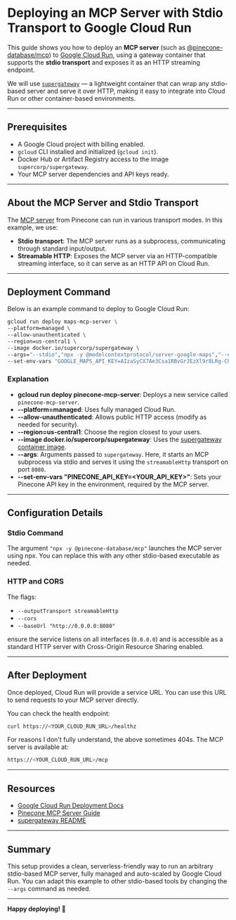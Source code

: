 # Deploying an MCP Server with Stdio Transport to Google Cloud Run

This guide shows you how to deploy an **MCP server** (such as [@pinecone-database/mcp](https://docs.pinecone.io/guides/operations/mcp-server)) to [Google Cloud Run](https://cloud.google.com/run/docs/deploying), using a gateway container that supports the **stdio transport** and exposes it as an HTTP streaming endpoint.

We will use [`supergateway`](https://github.com/supercorp-ai/supergateway?tab=readme-ov-file) — a lightweight container that can wrap any stdio-based server and serve it over HTTP, making it easy to integrate into Cloud Run or other container-based environments.

---

## Prerequisites

- A Google Cloud project with billing enabled.
- `gcloud` CLI installed and initialized (`gcloud init`).
- Docker Hub or Artifact Registry access to the image `supercorp/supergateway`.
- Your MCP server dependencies and API keys ready.

---

## About the MCP Server and Stdio Transport

The [MCP server](https://docs.pinecone.io/guides/operations/mcp-server) from Pinecone can run in various transport modes. In this example, we use:

- **Stdio transport**: The MCP server runs as a subprocess, communicating through standard input/output.
- **Streamable HTTP**: Exposes the MCP server via an HTTP-compatible streaming interface, so it can serve as an HTTP API on Cloud Run.

---

## Deployment Command

Below is an example command to deploy to Google Cloud Run:

```bash
gcloud run deploy maps-mcp-server \
--platform=managed \
--allow-unauthenticated \
--region=us-central1 \
--image docker.io/supercorp/supergateway \
--args="--stdio","npx -y @modelcontextprotocol/server-google-maps","--outputTransport","streamableHttp","--port","8080","--cors","--baseUrl","http://0.0.0.0:8080","--healthEndpoint","/healthz" \
--set-env-vars "GOOGLE_MAPS_API_KEY=AIzaSyCX7Ae3Csa1RBvGrJEzXl9r8LRg-CksuUY"
```

### Explanation

- **gcloud run deploy pinecone-mcp-server**: Deploys a new service called `pinecone-mcp-server`.
- **--platform=managed**: Uses fully managed Cloud Run.
- **--allow-unauthenticated**: Allows public HTTP access (modify as needed for security).
- **--region=us-central1**: Choose the region closest to your users.
- **--image docker.io/supercorp/supergateway**: Uses the [supergateway container image](https://github.com/supercorp-ai/supergateway).
- **--args**: Arguments passed to `supergateway`. Here, it starts an MCP subprocess via stdio and serves it using the `streamableHttp` transport on port `8080`.
- **--set-env-vars "PINECONE_API_KEY=<YOUR_API_KEY>"**: Sets your Pinecone API key in the environment, required by the MCP server.

---

## Configuration Details

### Stdio Command

The argument `"npx -y @pinecone-database/mcp"` launches the MCP server using npx. You can replace this with any other stdio-based executable as needed.

### HTTP and CORS

The flags:

- `--outputTransport streamableHttp`
- `--cors`
- `--baseUrl "http://0.0.0.0:8080"`

ensure the service listens on all interfaces (`0.0.0.0`) and is accessible as a standard HTTP server with Cross-Origin Resource Sharing enabled.

---

## After Deployment

Once deployed, Cloud Run will provide a service URL. You can use this URL to send requests to your MCP server directly.

You can check the health endpoint:

```bash
curl https://<YOUR_CLOUD_RUN_URL>/healthz
```
For reasons I don't fully understand, the above sometimes 404s. The MCP server is 
available at:

```bash
https://<YOUR_CLOUD_RUN_URL>/mcp
```

---

## Resources

- [Google Cloud Run Deployment Docs](https://cloud.google.com/run/docs/deploying)
- [Pinecone MCP Server Guide](https://docs.pinecone.io/guides/operations/mcp-server)
- [supergateway README](https://github.com/supercorp-ai/supergateway?tab=readme-ov-file)

---

## Summary

This setup provides a clean, serverless-friendly way to run an arbitrary stdio-based MCP server, fully managed and auto-scaled by Google Cloud Run. You can adapt this example to other stdio-based tools by changing the `--args` command as needed.

---

**Happy deploying! 🚀**
